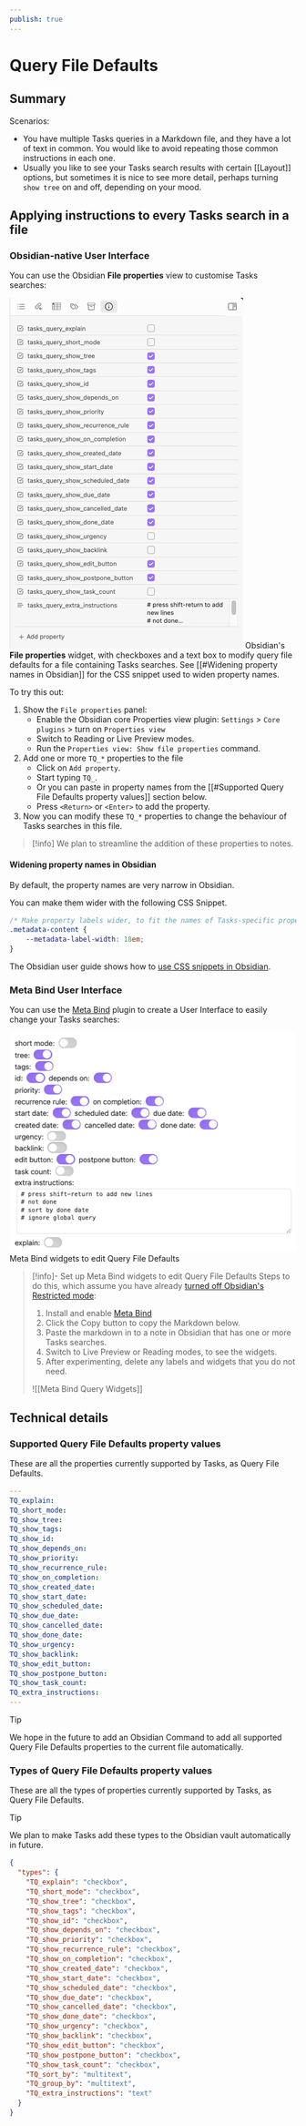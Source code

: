 ```yaml
---
publish: true
---
```


# Query File Defaults

## Summary

Scenarios:

- You have multiple Tasks queries in a Markdown file, and they have a lot of
  text in common. You would like to avoid repeating those common instructions in
  each one.
- Usually you like to see your Tasks search results with certain [[Layout]]
  options, but sometimes it is nice to see more detail, perhaps turning
  `show tree` on and off, depending on your mood.

## Applying instructions to every Tasks search in a file

### Obsidian-native User Interface

You can use the Obsidian **File properties** view to customise Tasks searches:

![Obsidian's 'File properties' widget, with checkboxes and a text box to modify query file defaults for a file containing Tasks searches.](../images/query-file-defaults-file-properties-controls.png)
<span class="caption">Obsidian's **File properties** widget, with checkboxes and a text box to modify query file defaults for a file containing Tasks searches. See [[#Widening property names in Obsidian]] for the CSS snippet used to widen property names.</span>

To try this out:

1. Show the `File properties` panel:
    - Enable the Obsidian core Properties view plugin: `Settings` > `Core plugins` > turn on `Properties view`
    - Switch to Reading or Live Preview modes.
    - Run the `Properties view: Show file properties` command.
2. Add one or more `TQ_*` properties to the file
    - Click on `Add property`.
    - Start typing `TQ_`.
    - Or you can paste in property names from the [[#Supported Query File Defaults property values]] section below.
    - Press `<Return>` or `<Enter>` to add the property.
3. Now you can modify these `TQ_*` properties to change the behaviour of Tasks searches in this file.

> [!info]
> We plan to streamline the addition of these properties to notes.

#### Widening property names in Obsidian

By default, the property names are very narrow in Obsidian.

You can make them wider with the following CSS Snippet.

<!-- snippet: resources/sample_vaults/Tasks-Demo/.obsidian/snippets/widen-property-labels.css -->
```css
/* Make property labels wider, to fit the names of Tasks-specific properties */
.metadata-content {
    --metadata-label-width: 18em;
}
```
<!-- endSnippet -->

The Obsidian user guide shows how to [use CSS snippets in Obsidian](https://help.obsidian.md/How+to/Add+custom+styles#Use+Themes+and+or+CSS+snippets).

### Meta Bind User Interface

You can use the [Meta Bind](https://obsidian.md/plugins?search=Meta%20Bind) plugin to create a User Interface to easily change your Tasks searches:

![Meta Bind widgets to edit Query File Defaults](../images/query-file-defaults-meta-bind-controls.png)
<span class="caption">Meta Bind widgets to edit Query File Defaults</span>

> [!info]- Set up Meta Bind widgets to edit Query File Defaults
> Steps to do this, which assume you have already [turned off Obsidian's Restricted mode](https://help.obsidian.md/Extending+Obsidian/Plugin+security):
>
> 1. Install and enable [Meta Bind](https://obsidian.md/plugins?search=Meta%20Bind)
> 2. Click the Copy button to copy the Markdown below.
> 3. Paste the markdown in to a note in Obsidian that has one or more Tasks searches.
> 4. Switch to Live Preview or Reading modes, to see the widgets.
> 5. After experimenting, delete any labels and widgets that you do not need.
>
> ![[Meta Bind Query Widgets]]

## Technical details

### Supported Query File Defaults property values

These are all the properties currently supported by Tasks, as Query File Defaults.

<!-- snippet: DocsSamplesForDefaults.test.DocsSamplesForDefaults_supported-properties-empty.approved.yaml -->
```yaml
---
TQ_explain:
TQ_short_mode:
TQ_show_tree:
TQ_show_tags:
TQ_show_id:
TQ_show_depends_on:
TQ_show_priority:
TQ_show_recurrence_rule:
TQ_show_on_completion:
TQ_show_created_date:
TQ_show_start_date:
TQ_show_scheduled_date:
TQ_show_due_date:
TQ_show_cancelled_date:
TQ_show_done_date:
TQ_show_urgency:
TQ_show_backlink:
TQ_show_edit_button:
TQ_show_postpone_button:
TQ_show_task_count:
TQ_extra_instructions:
---
```
<!-- endSnippet -->

> [!tip]
> We hope in the future to add an Obsidian Command to add all supported Query
> File Defaults properties to the current file automatically.

### Types of Query File Defaults property values

These are all the types of properties currently supported by Tasks, as Query
File Defaults.

> [!tip]
> We plan to make Tasks add these types to the Obsidian vault automatically in
> future.

```json
{
  "types": {
    "TQ_explain": "checkbox",
    "TQ_short_mode": "checkbox",
    "TQ_show_tree": "checkbox",
    "TQ_show_tags": "checkbox",
    "TQ_show_id": "checkbox",
    "TQ_show_depends_on": "checkbox",
    "TQ_show_priority": "checkbox",
    "TQ_show_recurrence_rule": "checkbox",
    "TQ_show_on_completion": "checkbox",
    "TQ_show_created_date": "checkbox",
    "TQ_show_start_date": "checkbox",
    "TQ_show_scheduled_date": "checkbox",
    "TQ_show_due_date": "checkbox",
    "TQ_show_cancelled_date": "checkbox",
    "TQ_show_done_date": "checkbox",
    "TQ_show_urgency": "checkbox",
    "TQ_show_backlink": "checkbox",
    "TQ_show_edit_button": "checkbox",
    "TQ_show_postpone_button": "checkbox",
    "TQ_show_task_count": "checkbox",
    "TQ_sort_by": "multitext",
    "TQ_group_by": "multitext",
    "TQ_extra_instructions": "text"
  }
}
```
